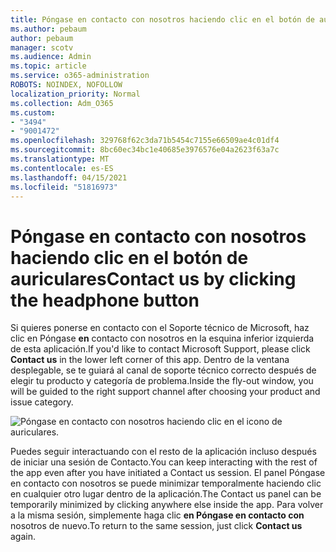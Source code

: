 ```yaml
---
title: Póngase en contacto con nosotros haciendo clic en el botón de auriculares
ms.author: pebaum
author: pebaum
manager: scotv
ms.audience: Admin
ms.topic: article
ms.service: o365-administration
ROBOTS: NOINDEX, NOFOLLOW
localization_priority: Normal
ms.collection: Adm_O365
ms.custom:
- "3494"
- "9001472"
ms.openlocfilehash: 329768f62c3da71b5454c7155e66509ae4c01df4
ms.sourcegitcommit: 8bc60ec34bc1e40685e3976576e04a2623f63a7c
ms.translationtype: MT
ms.contentlocale: es-ES
ms.lasthandoff: 04/15/2021
ms.locfileid: "51816973"
---
```

# <a name="contact-us-by-clicking-the-headphone-button"></a><span data-ttu-id="dcae8-102">Póngase en contacto con nosotros haciendo clic en el botón de auriculares</span><span class="sxs-lookup"><span data-stu-id="dcae8-102">Contact us by clicking the headphone button</span></span>

<span data-ttu-id="dcae8-103">Si quieres ponerse en contacto con el Soporte técnico de Microsoft, haz clic en Póngase **en** contacto con nosotros en la esquina inferior izquierda de esta aplicación.</span><span class="sxs-lookup"><span data-stu-id="dcae8-103">If you'd like to contact Microsoft Support, please click **Contact us** in the lower left corner of this app.</span></span> <span data-ttu-id="dcae8-104">Dentro de la ventana desplegable, se te guiará al canal de soporte técnico correcto después de elegir tu producto y categoría de problema.</span><span class="sxs-lookup"><span data-stu-id="dcae8-104">Inside the fly-out window, you will be guided to the right support channel after choosing your product and issue category.</span></span>

![Póngase en contacto con nosotros haciendo clic en el icono de auriculares.](media/contact-us-headphone-icon.png)

<span data-ttu-id="dcae8-106">Puedes seguir interactuando con el resto de la aplicación incluso después de iniciar una sesión de Contacto.</span><span class="sxs-lookup"><span data-stu-id="dcae8-106">You can keep interacting with the rest of the app even after you have initiated a Contact us session.</span></span> <span data-ttu-id="dcae8-107">El panel Póngase en contacto con nosotros se puede minimizar temporalmente haciendo clic en cualquier otro lugar dentro de la aplicación.</span><span class="sxs-lookup"><span data-stu-id="dcae8-107">The Contact us panel can be temporarily minimized by clicking anywhere else inside the app.</span></span> <span data-ttu-id="dcae8-108">Para volver a la misma sesión, simplemente haga clic **en Póngase en contacto con** nosotros de nuevo.</span><span class="sxs-lookup"><span data-stu-id="dcae8-108">To return to the same session, just click **Contact us** again.</span></span>
